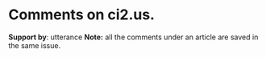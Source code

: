 # Comments on ci2.us.
**Support by**: utterance
**Note:** all the comments under an article are saved in the same issue.

